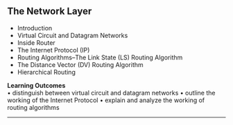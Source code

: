 ## The Network Layer
- Introduction
- Virtual Circuit and Datagram Networks
- Inside Router
- The Internet Protocol (IP)
- Routing Algorithms–The Link State (LS) Routing Algorithm
- The Distance Vector (DV) Routing Algorithm
- Hierarchical Routing 

__Learning Outcomes__  
• distinguish between virtual circuit and datagram networks
• outline the working of the Internet Protocol
• explain and analyze the working of routing algorithms

---
